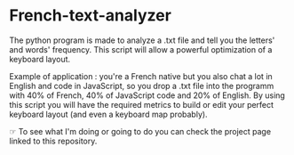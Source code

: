 # French-text-analyzer

The python program is made to analyze a .txt file and tell you the letters' and words' frequency. This script will allow a powerful optimization of a keyboard layout.

Example of application : you're a French native but you also chat a lot in English and code in JavaScript, so you drop a .txt file into the programm with 40% of French, 40% of JavaScript code and 20% of English. By using this script you will have the required metrics to build or edit your perfect keyboard layout (and even a keyboard map probably).

☞ To see what I'm doing or going to do you can check the project page linked to this repository.
